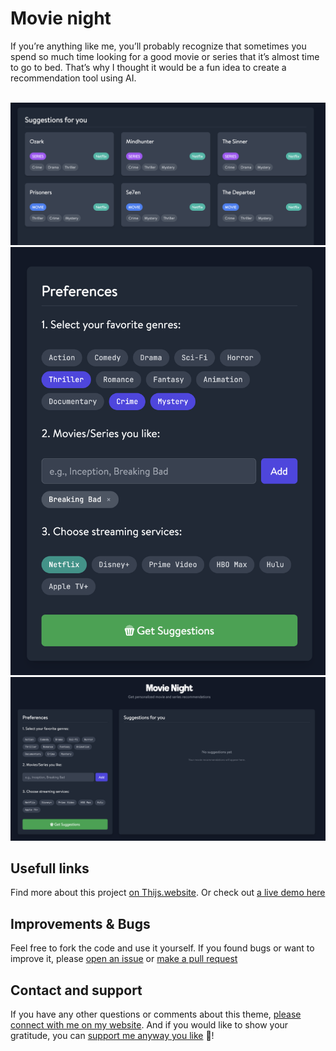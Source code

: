 # Movie night

If you’re anything like me, you’ll probably recognize that sometimes you spend so much time looking for a good movie or series that it’s almost time to go to bed. That’s why I thought it would be a fun idea to create a recommendation tool using AI.

<br>

<img src="https://github.com/thimoens/movie_night/raw/master/.github/screenshot1.png" alt="Screenshot 1" />

<br>

<img src="https://github.com/thimoens/movie_night/raw/master/.github/screenshot2.png" alt="Screenshot 2" />

<br>

<img src="https://github.com/thimoens/movie_night/raw/master/.github/screenshot3.png" alt="Screenshot 3" />

<br>

## Usefull links
Find more about this project [on Thijs.website](https://thijs.click/project-personalized-recommendations). Or check out [a live demo here](https://thijs.click/movie-night)

## Improvements & Bugs
Feel free to fork the code and use it yourself. If you found bugs or want to improve it, please [open an issue](https://github.com/thimoens/movie_night/issues) or [make a pull request](https://github.com/thimoens/movie_night/pulls)

## Contact and support
If you have any other questions or comments about this theme, [please connect with me on my website](https://thijs.website/). And if you would like to show your gratitude, you can [support me anyway you like](https://thijs.click/github-support) 🙏!

